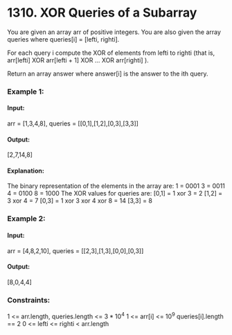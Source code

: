 # 1310. XOR Queries of a Subarray
You are given an array arr of positive integers. You are also given the array queries where queries[i] = [lefti, righti].

For each query i compute the XOR of elements from lefti to righti (that is, arr[lefti] XOR arr[lefti + 1] XOR ... XOR arr[righti] ).

Return an array answer where answer[i] is the answer to the ith query.

### Example 1:
#### Input:
arr = [1,3,4,8], queries = [[0,1],[1,2],[0,3],[3,3]]
#### Output: 
[2,7,14,8] 
#### Explanation: 
The binary representation of the elements in the array are:
1 = 0001 
3 = 0011 
4 = 0100 
8 = 1000 
The XOR values for queries are:
[0,1] = 1 xor 3 = 2 
[1,2] = 3 xor 4 = 7 
[0,3] = 1 xor 3 xor 4 xor 8 = 14 
[3,3] = 8

### Example 2:
#### Input:
arr = [4,8,2,10], queries = [[2,3],[1,3],[0,0],[0,3]]
#### Output: 
[8,0,4,4]
 
### Constraints:
1 <= arr.length, queries.length <= $`3 * 10^4`$
1 <= arr[i] <= $`10^9`$
queries[i].length == 2
0 <= lefti <= righti < arr.length

